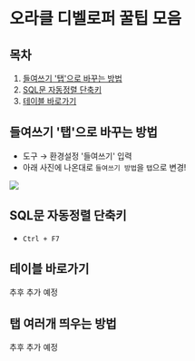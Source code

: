 # 오라클 디벨로퍼 꿀팁 모음

## 목차
1. [들여쓰기 '탭'으로 바꾸는 방법](#들여쓰기-탭으로-바꾸는-방법)
2. [SQL문 자동정렬 단축키](#sql문-자동정렬-단축키)
2. [테이블 바로가기](#테이블-바로가기)


## 들여쓰기 '탭'으로 바꾸는 방법
- 도구 &rightarrow; 환경설정 '들여쓰기' 입력 
- 아래 사진에 나온대로 `들여쓰기 방법`을 `탭`으로 변경!

![](https://velog.velcdn.com/images/djdjdddd/post/7f3c5519-8bfe-4686-801e-f857b87b1edd/image.png)



## SQL문 자동정렬 단축키
- `Ctrl + F7`

## 테이블 바로가기
추후 추가 예정

## 탭 여러개 띄우는 방법
추후 추가 예정